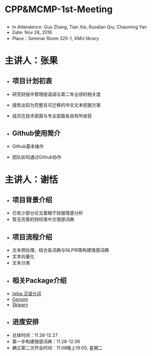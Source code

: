 # CPP&MCMP-1st-Meeting

## 
- In Attendence: Guo Zhang, Tian Xie, Ruodian Qiu, Chaoming Yan
- Date: Nov 28, 2016
- Place：Seminar Room 325-1, XMU library




# 主讲人：张果

* ## 项目计划初衷
 * 研究财报中管理层语调与第二年业绩的相关度
 * 提炼出较为完整且可迁移的中文文本挖掘方案
 * 组员在技术层面与专业层面各自有所收获


* ## Github使用简介
 * Github基本操作
 * 团队如何通过Github协作




# 主讲人：谢恬

* ## 项目背景介绍
 - 已有少部分论文着眼于财报情感分析
 - 暂无完善的财经类中文情感词典
  
 

* ## 项目流程介绍
 - 文本预处理，结合各词典与NLPIR等构建情感词典
 - 文本向量化
 - 文本分类


* ## 相关Package介绍
 - [jieba 汉语分词](https://github.com/fxsjy/jieba/)
 - [Gensim](http://radimrehurek.com/gensim/index.html)
 - [Sklearn](http://scikit-learn.org/stable/modules/linear_model.html)
 

* ## 进度安排
 * 总体时间：11.28-12.27
 * 第一步构建情感词典：11.28-12.06
 * 确立第二次开会时间：11.08晚上19:00, 星期二
	
